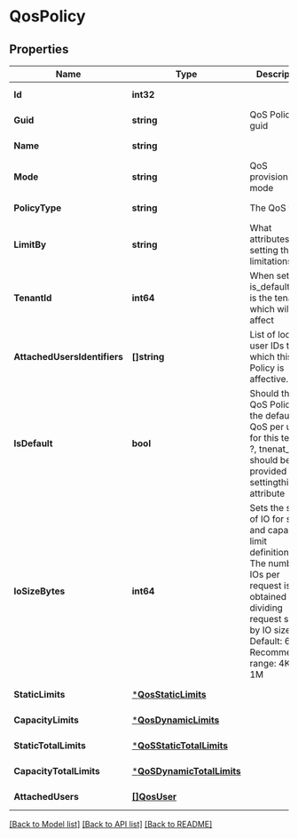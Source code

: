 # QosPolicy

## Properties
Name | Type | Description | Notes
------------ | ------------- | ------------- | -------------
**Id** | **int32** |  | [optional] [default to null]
**Guid** | **string** | QoS Policy guid | [optional] [default to null]
**Name** | **string** |  | [optional] [default to null]
**Mode** | **string** | QoS provisioning mode | [optional] [default to null]
**PolicyType** | **string** | The QoS type | [optional] [default to null]
**LimitBy** | **string** | What attributes are setting the limitations. | [optional] [default to LIMIT_BY.BW_IOPS]
**TenantId** | **int64** | When setting is_default this is the tenant which will take affect | [optional] [default to null]
**AttachedUsersIdentifiers** | **[]string** | List of local user IDs to which this QoS Policy is affective. | [optional] [default to null]
**IsDefault** | **bool** | Should this QoS Policy be the default QoS per user for this tenant ?, tnenat_id should be also provided when settingthis attribute | [optional] [default to null]
**IoSizeBytes** | **int64** | Sets the size of IO for static and capacity limit definitions. The number of IOs per request is obtained by dividing request size by IO size. Default: 64K, Recommended range: 4K - 1M | [optional] [default to null]
**StaticLimits** | [***QosStaticLimits**](QosStaticLimits.md) |  | [optional] [default to null]
**CapacityLimits** | [***QosDynamicLimits**](QosDynamicLimits.md) |  | [optional] [default to null]
**StaticTotalLimits** | [***QoSStaticTotalLimits**](QoSStaticTotalLimits.md) |  | [optional] [default to null]
**CapacityTotalLimits** | [***QoSDynamicTotalLimits**](QoSDynamicTotalLimits.md) |  | [optional] [default to null]
**AttachedUsers** | [**[]QosUser**](QosUser.md) |  | [optional] [default to null]

[[Back to Model list]](../README.md#documentation-for-models) [[Back to API list]](../README.md#documentation-for-api-endpoints) [[Back to README]](../README.md)

